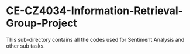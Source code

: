 # CE-CZ4034-Information-Retrieval-Group-Project
This sub-directory contains all the codes used for Sentiment Analysis and other sub tasks.